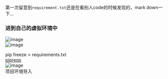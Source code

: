 第一次留意到`requirement.txt`还是在看别人code的时候发现的，mark down一下...  
### 进到自己的虚拟环境中
![image](https://user-images.githubusercontent.com/32427537/210240586-e9e2435c-2934-4935-ae5a-f72da7662976.png)   
![image](https://user-images.githubusercontent.com/32427537/210240785-003e2cfb-a3f7-4eea-8f64-792ef7c77f2f.png)  





pip freeze > requirements.txt  
[pipreqs](https://github.com/bndr/pipreqs)  
![image](https://user-images.githubusercontent.com/32427537/210217489-7fc43d1f-b4f8-4ca2-925d-04cb18060be9.png)  
项目环境导入
